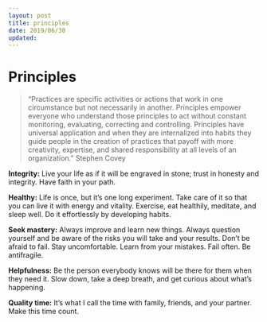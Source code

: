 ```yaml
---
layout: post
title: principles
date: 2019/06/30
updated:
---
```


# Principles

> “Practices are specific activities or actions that work in one circumstance but not necessarily in another. Principles empower everyone who understand those principles to act without constant monitoring, evaluating, correcting and controlling. Principles have universal application and when they are internalized into habits they guide people in the creation of practices that payoff with more creativity, expertise, and shared responsibility at all levels of an organization.” Stephen Covey

**Integrity:** Live your life as if it will be engraved in stone; trust in honesty and integrity. Have faith in your path.

**Healthy:** Life is once, but it’s one long experiment. Take care of it so that you can live it with energy and vitality. Exercise, eat healthily, meditate, and sleep well. Do it effortlessly by developing habits.

**Seek mastery:** Always improve and learn new things. Always question yourself and be aware of the risks you will take and your results. Don’t be afraid to fail. Stay uncomfortable. Learn from your mistakes. Fail often. Be antifragile.

**Helpfulness:**
Be the person everybody knows will be there for them when they need it. Slow down, take a deep breath, and get curious about what’s happening. 

**Quality time:** It’s what I call the time with family, friends, and your partner. Make this time count.

